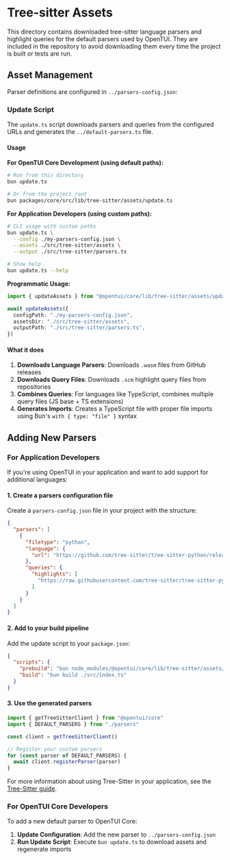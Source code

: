 # Tree-sitter Assets

This directory contains downloaded tree-sitter language parsers and highlight queries for the default parsers used by OpenTUI.
They are included in the repository to avoid downloading them every time the project is built or tests are run.

## Asset Management

Parser definitions are configured in `../parsers-config.json`:

### Update Script

The `update.ts` script downloads parsers and queries from the configured URLs and generates the `../default-parsers.ts` file.

#### Usage

**For OpenTUI Core Development (using default paths):**

```bash
# Run from this directory
bun update.ts

# Or from the project root
bun packages/core/src/lib/tree-sitter/assets/update.ts
```

**For Application Developers (using custom paths):**

```bash
# CLI usage with custom paths
bun update.ts \
  --config ./my-parsers-config.json \
  --assets ./src/tree-sitter/assets \
  --output ./src/tree-sitter/parsers.ts

# Show help
bun update.ts --help
```

**Programmatic Usage:**

```typescript
import { updateAssets } from "@opentui/core/lib/tree-sitter/assets/update"

await updateAssets({
  configPath: "./my-parsers-config.json",
  assetsDir: "./src/tree-sitter/assets",
  outputPath: "./src/tree-sitter/parsers.ts",
})
```

#### What it does

1. **Downloads Language Parsers**: Downloads `.wasm` files from GitHub releases
2. **Downloads Query Files**: Downloads `.scm` highlight query files from repositories
3. **Combines Queries**: For languages like TypeScript, combines multiple query files (JS base + TS extensions)
4. **Generates Imports**: Creates a TypeScript file with proper file imports using Bun's `with { type: "file" }` syntax

## Adding New Parsers

### For Application Developers

If you're using OpenTUI in your application and want to add support for additional languages:

#### 1. Create a parsers configuration file

Create a `parsers-config.json` file in your project with the structure:

```json
{
  "parsers": [
    {
      "filetype": "python",
      "language": {
        "url": "https://github.com/tree-sitter/tree-sitter-python/releases/download/v0.20.4/tree-sitter-python.wasm"
      },
      "queries": {
        "highlights": [
          "https://raw.githubusercontent.com/tree-sitter/tree-sitter-python/refs/heads/master/queries/highlights.scm"
        ]
      }
    }
  ]
}
```

#### 2. Add to your build pipeline

Add the update script to your `package.json`:

```json
{
  "scripts": {
    "prebuild": "bun node_modules/@opentui/core/lib/tree-sitter/assets/update.ts --config ./parsers-config.json --assets ./src/parsers --output ./src/parsers.ts",
    "build": "bun build ./src/index.ts"
  }
}
```

#### 3. Use the generated parsers

```typescript
import { getTreeSitterClient } from "@opentui/core"
import { DEFAULT_PARSERS } from "./parsers"

const client = getTreeSitterClient()

// Register your custom parsers
for (const parser of DEFAULT_PARSERS) {
  await client.registerParser(parser)
}
```

For more information about using Tree-Sitter in your application, see the [Tree-Sitter guide](../../../docs/tree-sitter.md).

### For OpenTUI Core Developers

To add a new default parser to OpenTUI Core:

1. **Update Configuration**: Add the new parser to `../parsers-config.json`
2. **Run Update Script**: Execute `bun update.ts` to download assets and regenerate imports
